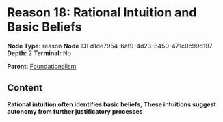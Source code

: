 # Reason 18: Rational Intuition and Basic Beliefs

**Node Type:** reason
**Node ID:** d1de7954-6af9-4d23-8450-471c0c99d197
**Depth:** 2
**Terminal:** No

**Parent:** [Foundationalism](foundationalism.md)

## Content

**Rational intuition often identifies basic beliefs**, **These intuitions suggest autonomy from further justificatory processes**
